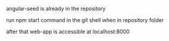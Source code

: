 angular-seed is already in the repository

run npm start command in the git shell when in repository folder

after that web-app is accessible at localhost:8000
